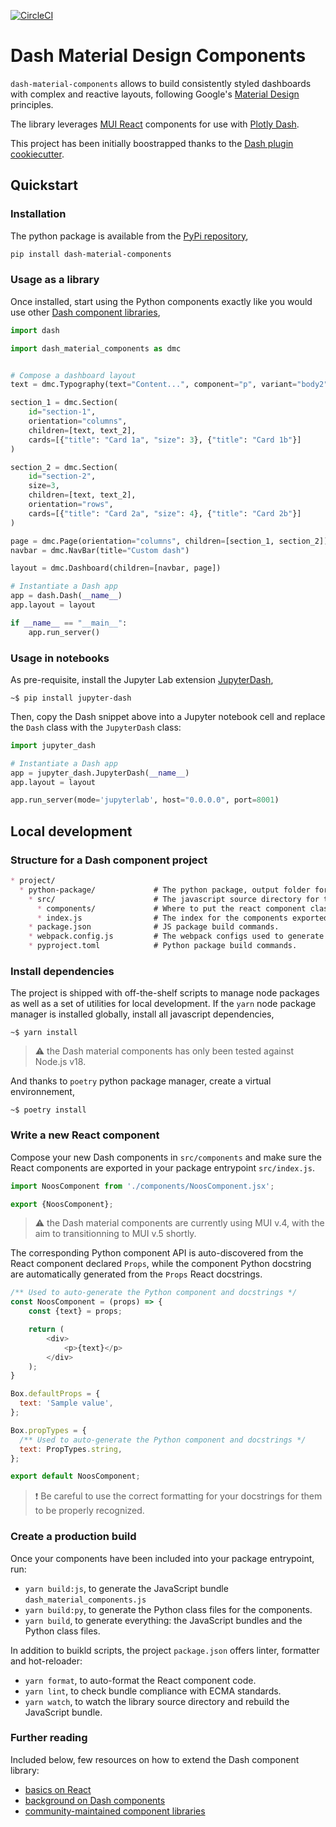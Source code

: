[![CircleCI](https://circleci.com/gh/noosenergy/dash-material-components.svg?style=svg&circle-token=6388fe0ebfc51208a8aec58b00e40edbb6a60724)](https://circleci.com/gh/noosenergy/dash-material-components)

# Dash Material Design Components

`dash-material-components` allows to build consistently styled dashboards with complex and reactive layouts, following Google's [Material Design](https://material.io/) principles.

The library leverages [MUI React](https://mui.com/) components for use with [Plotly Dash](https://dash.plotly.com/).

This project has been initially boostrapped thanks to the [Dash plugin cookiecutter](https://github.com/plotly/dash-component-boilerplate).

## Quickstart

### Installation

The python package is available from the [PyPi repository](https://pypi.org/project/dash-material-components),

```sh
pip install dash-material-components
```

### Usage as a library

Once installed, start using the Python components exactly like you would use other [Dash component libraries](https://dash.plotly.com/layout),

```python
import dash

import dash_material_components as dmc


# Compose a dashboard layout
text = dmc.Typography(text="Content...", component="p", variant="body2")

section_1 = dmc.Section(
    id="section-1",
    orientation="columns",
    children=[text, text_2],
    cards=[{"title": "Card 1a", "size": 3}, {"title": "Card 1b"}]
)

section_2 = dmc.Section(
    id="section-2",
    size=3,
    children=[text, text_2],
    orientation="rows",
    cards=[{"title": "Card 2a", "size": 4}, {"title": "Card 2b"}]
)

page = dmc.Page(orientation="columns", children=[section_1, section_2])
navbar = dmc.NavBar(title="Custom dash")

layout = dmc.Dashboard(children=[navbar, page])

# Instantiate a Dash app
app = dash.Dash(__name__)
app.layout = layout

if __name__ == "__main__":
    app.run_server()
```

### Usage in notebooks

As pre-requisite, install the Jupyter Lab extension [JupyterDash](https://medium.com/plotly/introducing-jupyterdash-811f1f57c02e),

```shell
~$ pip install jupyter-dash
```

Then, copy the Dash snippet above into a Jupyter notebook cell and replace the `Dash` class with the `JupyterDash` class:

```python
import jupyter_dash

# Instantiate a Dash app
app = jupyter_dash.JupyterDash(__name__)
app.layout = layout

app.run_server(mode='jupyterlab', host="0.0.0.0", port=8001)
```

## Local development

### Structure for a Dash component project

```markdown
* project/
  * python-package/             # The python package, output folder for the bundles.
    * src/                      # The javascript source directory for the components.
      * components/             # Where to put the react component classes.
      * index.js                # The index for the components exported by the bundle.
    * package.json              # JS package build commands.
    * webpack.config.js         # The webpack configs used to generate the bundles.
    * pyproject.toml            # Python package build commands.
```

### Install dependencies

The project is shipped with off-the-shelf scripts to manage node packages as well as a set of utilities for local development. If the `yarn` node package manager is installed globally, install all javascript dependencies,

```shell
~$ yarn install
```

> :warning: the Dash material components has only been tested against Node.js v18.

And thanks to `poetry` python package manager, create a virtual environnement,

```shell
~$ poetry install
```

### Write a new React component

Compose your new Dash components in `src/components` and make sure the React components are exported in your package entrypoint `src/index.js`.

```javascript
import NoosComponent from './components/NoosComponent.jsx';

export {NoosComponent};
```

> :warning: the Dash material components are currently using MUI v.4, with the aim to transitionning to MUI v.5 shortly.

The corresponding Python component API is auto-discovered from the React component declared `Props`, while the component Python docstring are automatically generated from the `Props` React docstrings.

```javascript
/** Used to auto-generate the Python component and docstrings */
const NoosComponent = (props) => {
    const {text} = props;

    return (
        <div>
            <p>{text}</p>
        </div>
    );
}

Box.defaultProps = {
  text: 'Sample value',
};

Box.propTypes = {
  /** Used to auto-generate the Python component and docstrings */
  text: PropTypes.string,
};

export default NoosComponent;
```

> :heavy_exclamation_mark: Be careful to use the correct formatting for your docstrings for them to be properly recognized.

### Create a production build

Once your components have been included into your package entrypoint, run:

* `yarn build:js`, to generate the JavaScript bundle `dash_material_components.js`
* `yarn build:py`, to generate the Python class files for the components.
* `yarn build`, to generate everything: the JavaScript bundles and the Python class files.

In addition to buikld scripts, the project `package.json` offers linter, formatter and hot-reloader:

* `yarn format`, to auto-format the React component code.
* `yarn lint`, to check bundle compliance with ECMA standards.
* `yarn watch`, to watch the library source directory and rebuild the JavaScript bundle.

### Further reading

Included below, few resources on how to extend the Dash component library:

* [basics on React](https://dash.plotly.com/react-for-python-developers)
* [background on Dash components](https://dash.plotly.com/plugins)
* [community-maintained component libraries](https://plotly.com/dash-community-components)
